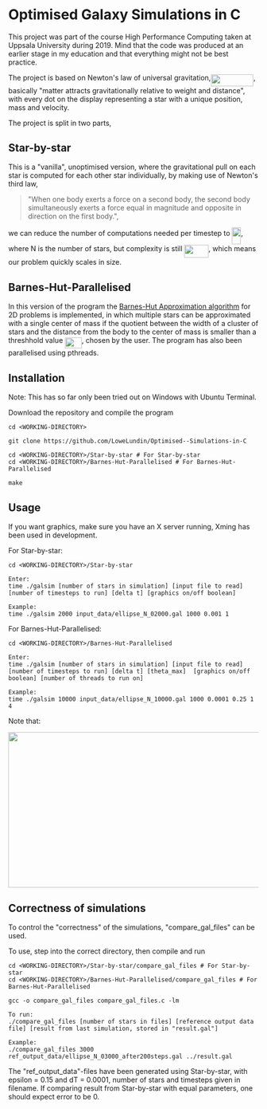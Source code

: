 # Optimised Galaxy Simulations in C

This project was part of the course High Performance Computing taken at Uppsala University during 2019. Mind that the code was produced at an earlier stage in my education and that everything might not be best practice.

The project is based on Newton's law of universal gravitation,<img src="/tex/ebe1a6a00f5417138a18fd859a6bb504.svg?invert_in_darkmode&sanitize=true" align=middle width=85.82971649999999pt height=23.388043799999995pt/>, basically "matter attracts gravitationally relative to weight and distance", with every dot on the display representing a star with a unique position, mass and velocity.

The project is split in two parts,

## Star-by-star

This is a "vanilla", unoptimised version, where the gravitational pull on each star is computed for each other star individually, by making use of Newton's third law, 

> "When one body exerts a force on a second body, the second body simultaneously exerts a force equal in magnitude and opposite in direction on the first body.", 

we can reduce the number of computations needed per timestep to <img src="/tex/f97c1a43186c0257a4914ddce10d9cda.svg?invert_in_darkmode&sanitize=true" align=middle width=18.061748099999996pt height=33.45973289999998pt/>, where N is the number of stars, but complexity is still <img src="/tex/8e90dbe2d3ca28b3ad0012cb03e7ead6.svg?invert_in_darkmode&sanitize=true" align=middle width=48.70330244999999pt height=26.76175259999998pt/>, which means our problem quickly scales in size.

## Barnes-Hut-Parallelised

In this version of the program the [Barnes-Hut Approximation algorithm](https://en.wikipedia.org/wiki/Barnes%E2%80%93Hut_simulation) for 2D problems is implemented, in which multiple stars can be approximated with a single center of mass if the quotient between the width of a cluster of stars and the distance from the body to the center of mass is smaller than a  threshhold value <img src="/tex/20d4bcfec3faaaae8404a53c8fc76fb2.svg?invert_in_darkmode&sanitize=true" align=middle width=33.96649739999999pt height=22.831056599999986pt/>, chosen by the user. The program has also been parallelised using pthreads.

## Installation
Note: This has so far only been tried out on Windows with Ubuntu Terminal.

Download the repository and compile the program
```
cd <WORKING-DIRECTORY>

git clone https://github.com/LoweLundin/Optimised--Simulations-in-C

cd <WORKING-DIRECTORY>/Star-by-star # For Star-by-star
cd <WORKING-DIRECTORY>/Barnes-Hut-Parallelised # For Barnes-Hut-Parallelised

make
```

## Usage

If you want graphics, make sure you have an X server running, Xming has been used in development.

For Star-by-star: 
```
cd <WORKING-DIRECTORY>/Star-by-star

Enter:
time ./galsim [number of stars in simulation] [input file to read] [number of timesteps to run] [delta t] [graphics on/off boolean]

Example: 
time ./galsim 2000 input_data/ellipse_N_02000.gal 1000 0.001 1
```

For Barnes-Hut-Parallelised:
```
cd <WORKING-DIRECTORY>/Barnes-Hut-Parallelised

Enter:
time ./galsim [number of stars in simulation] [input file to read] [number of timesteps to run] [delta t] [theta_max]  [graphics on/off boolean] [number of threads to run on]

Example:
time ./galsim 10000 input_data/ellipse_N_10000.gal 1000 0.0001 0.25 1 4
```
Note that:
<p align="center"><img src="/tex/c215b349118716a2a1ff68d7cb0704e3.svg?invert_in_darkmode&sanitize=true" align=middle width=717.99150885pt height=311.41552859999996pt/></p>

## Correctness of simulations

To control the "correctness" of the simulations, "compare_gal_files" can be used.

To use, step into the correct directory, then compile and run
```
cd <WORKING-DIRECTORY>/Star-by-star/compare_gal_files # For Star-by-star
cd <WORKING-DIRECTORY>/Barnes-Hut-Parallelised/compare_gal_files # For Barnes-Hut-Parallelised

gcc -o compare_gal_files compare_gal_files.c -lm

To run:
./compare_gal_files [number of stars in files] [reference output data file] [result from last simulation, stored in "result.gal"] 

Example:
./compare_gal_files 3000 ref_output_data/ellipse_N_03000_after200steps.gal ../result.gal
```

The "ref_output_data"-files have been generated using Star-by-star, with epsilon = 0.15 and dT = 0.0001, number of stars and timesteps given in filename. If comparing result from Star-by-star with equal parameters, one should expect error to be 0.
